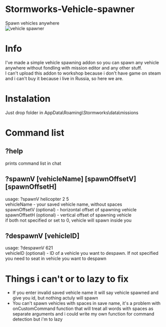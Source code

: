 # Stormworks-Vehicle-spawner
Spawn vehicles anywhere<br>
![vehicle spawner](https://user-images.githubusercontent.com/28710739/192510795-fa2482f2-7ce2-44c0-996b-b9392b12e3ac.png)<br>

# Info
I've made a simple vehicle spawning addon so you can spawn any vehicle anywhere without fondling with mission editor and any other stuff.<br>
I can't upload this addon to workshop because i don't have game on steam and i can't buy it because i live in Russia, so here we are.

# Instalation
Just drop folder in AppData\Roaming\Stormworks\data\missions<br>

# Command list
## ?help
prints command list in chat</br>
## ?spawnV [vehicleName] [spawnOffsetV] [spawnOffsetH]<br>
usage: ?spawnV helicopter 2 5</br>
vehicleName - your saved vehicle name, without spaces<br>
spawnOffsetV (optional) - horizontal offset of spawning vehicle<br>
spawnOffsetH (optional) - vertical offset of spawning vehicle<br>
if both not specified or set to 0, vehicle will spawn inside you<br>

## ?despawnV [vehicleID]
usage: ?despawnV 621</br>
vehicleID (optional) - ID of a vehicle you want to despawn. If not specified you need to seat in vehicle you want to despawn</br>

# Things i can't or to lazy to fix
* If you enter invalid saved vehicle name it will say vehicle spawned and give you id, but nothing actuly will spawn
* You can't spawn vehicles with spaces in save name, it's a problem with onCustomCommand function that will treat all words with spaces as separate arguments and i could write my own function for command detection but i'm to lazy
